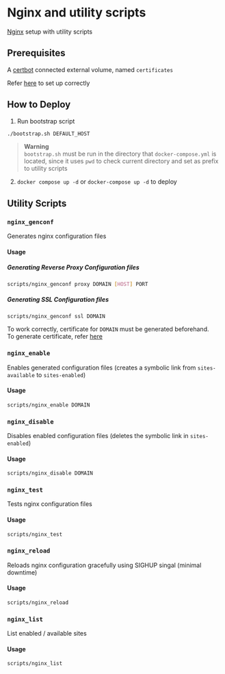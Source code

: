 # Nginx and utility scripts
[Nginx](https://nginx.org) setup with utility scripts

## Prerequisites
A [certbot](https://certbot.eff.org/) connected external volume, named `certificates`

Refer [here](https://github.com/maxswjeon/certbot-setup) to set up correctly

## How to Deploy
1. Run bootstrap script
  ```bash
  ./bootstrap.sh DEFAULT_HOST
  ```
  > **Warning**  
  > `bootstrap.sh` must be run in the directory that `docker-compose.yml` is located, since it uses `pwd` to check current directory and set as prefix to utility scripts

2. `docker compose up -d` or `docker-compose up -d` to deploy

## Utility Scripts
### `nginx_genconf`
Generates nginx configuration files

#### Usage
##### Generating Reverse Proxy Configuration files
```bash
scripts/nginx_genconf proxy DOMAIN [HOST] PORT
```

##### Generating SSL Configuration files
```bash
scripts/nginx_genconf ssl DOMAIN
```

To work correctly, certificate for `DOMAIN` must be generated beforehand.  
To generate certificate, refer [here](https://github.com/maxswjeon/certbot-setup)

### `nginx_enable`
Enables generated configuration files (creates a symbolic link from `sites-available` to `sites-enabled`)

#### Usage
```bash
scripts/nginx_enable DOMAIN
```

### `nginx_disable`
Disables enabled configuration files (deletes the symbolic link in `sites-enabled`)

#### Usage
```bash
scripts/nginx_disable DOMAIN
```

### `nginx_test`
Tests nginx configuration files

#### Usage
```bash
scripts/nginx_test
```

### `nginx_reload`
Reloads nginx configuration gracefully using SIGHUP singal (minimal downtime)  

#### Usage
```bash
scripts/nginx_reload
```
### `nginx_list`
List enabled / available sites

#### Usage
```bash
scripts/nginx_list
```

